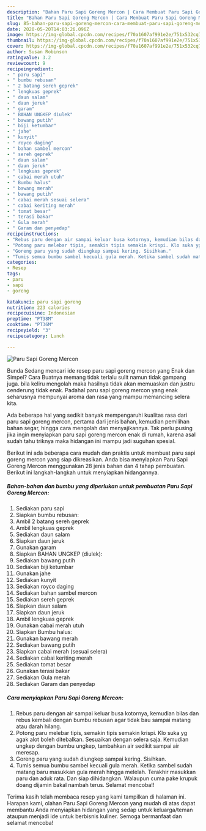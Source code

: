 ```yaml
---
description: "Bahan Paru Sapi Goreng Mercon | Cara Membuat Paru Sapi Goreng Mercon Yang Lezat Sekali"
title: "Bahan Paru Sapi Goreng Mercon | Cara Membuat Paru Sapi Goreng Mercon Yang Lezat Sekali"
slug: 85-bahan-paru-sapi-goreng-mercon-cara-membuat-paru-sapi-goreng-mercon-yang-lezat-sekali
date: 2020-05-20T14:03:26.096Z
image: https://img-global.cpcdn.com/recipes/f70a1607af991e2e/751x532cq70/paru-sapi-goreng-mercon-foto-resep-utama.jpg
thumbnail: https://img-global.cpcdn.com/recipes/f70a1607af991e2e/751x532cq70/paru-sapi-goreng-mercon-foto-resep-utama.jpg
cover: https://img-global.cpcdn.com/recipes/f70a1607af991e2e/751x532cq70/paru-sapi-goreng-mercon-foto-resep-utama.jpg
author: Susan Robinson
ratingvalue: 3.2
reviewcount: 9
recipeingredient:
- " paru sapi"
- " bumbu rebusan"
- " 2 batang sereh geprek"
- " lengkuas geprek"
- " daun salam"
- " daun jeruk"
- " garam"
- " BAHAN UNGKEP diulek"
- " bawang putih"
- " biji ketumbar"
- " jahe"
- " kunyit"
- " royco daging"
- " bahan sambel mercon"
- " sereh geprek"
- " daun salam"
- " daun jeruk"
- " lengkuas geprek"
- " cabai merah utuh"
- " Bumbu halus"
- " bawang merah"
- " bawang putih"
- " cabai merah sesuai selera"
- " cabai keriting merah"
- " tomat besar"
- " terasi bakar"
- " Gula merah"
- " Garam dan penyedap"
recipeinstructions:
- "Rebus paru dengan air sampai keluar busa kotornya, kemudian bilas dan rebus kembali dengan bumbu rebusan agar tidak bau sampai matang atau darah hilang."
- "Potong paru melebar tipis, semakin tipis semakin krispi. Klo suka yg agak alot boleh ditebalkan. Sesuaikan dengan selera saja. Kemudian ungkep dengan bumbu ungkep, tambahkan air sedikit sampai air meresap."
- "Goreng paru yang sudah diungkep sampai kering. Sisihkan."
- "Tumis semua bumbu sambel kecuali gula merah. Ketika sambel sudah matang baru masukkan gula merah hingga melelah. Terakhir masukkan paru dan aduk rata. Dan siap dihidangkan. Walaupun cuma pake krupuk doang dijamin bakal nambah terus. Selamat mencoba!!"
categories:
- Resep
tags:
- paru
- sapi
- goreng

katakunci: paru sapi goreng 
nutrition: 223 calories
recipecuisine: Indonesian
preptime: "PT38M"
cooktime: "PT36M"
recipeyield: "3"
recipecategory: Lunch

---
```



![Paru Sapi Goreng Mercon](https://img-global.cpcdn.com/recipes/f70a1607af991e2e/751x532cq70/paru-sapi-goreng-mercon-foto-resep-utama.jpg)

Bunda Sedang mencari ide resep paru sapi goreng mercon yang Enak dan Simpel? Cara Buatnya memang tidak terlalu sulit namun tidak gampang juga. bila keliru mengolah maka hasilnya tidak akan memuaskan dan justru cenderung tidak enak. Padahal paru sapi goreng mercon yang enak seharusnya mempunyai aroma dan rasa yang mampu memancing selera kita.

Ada beberapa hal yang sedikit banyak mempengaruhi kualitas rasa dari paru sapi goreng mercon, pertama dari jenis bahan, kemudian pemilihan bahan segar, hingga cara mengolah dan menyajikannya. Tak perlu pusing jika ingin menyiapkan paru sapi goreng mercon enak di rumah, karena asal sudah tahu triknya maka hidangan ini mampu jadi suguhan spesial.




Berikut ini ada beberapa cara mudah dan praktis untuk membuat paru sapi goreng mercon yang siap dikreasikan. Anda bisa menyiapkan Paru Sapi Goreng Mercon menggunakan 28 jenis bahan dan 4 tahap pembuatan. Berikut ini langkah-langkah untuk menyiapkan hidangannya.

<!--inarticleads1-->

##### Bahan-bahan dan bumbu yang diperlukan untuk pembuatan Paru Sapi Goreng Mercon:

1. Sediakan  paru sapi
1. Siapkan  bumbu rebusan:
1. Ambil  2 batang sereh geprek
1. Ambil  lengkuas geprek
1. Sediakan  daun salam
1. Siapkan  daun jeruk
1. Gunakan  garam
1. Siapkan  BAHAN UNGKEP (diulek):
1. Sediakan  bawang putih
1. Sediakan  biji ketumbar
1. Gunakan  jahe
1. Sediakan  kunyit
1. Sediakan  royco daging
1. Sediakan  bahan sambel mercon
1. Sediakan  sereh geprek
1. Siapkan  daun salam
1. Siapkan  daun jeruk
1. Ambil  lengkuas geprek
1. Gunakan  cabai merah utuh
1. Siapkan  Bumbu halus:
1. Gunakan  bawang merah
1. Sediakan  bawang putih
1. Siapkan  cabai merah (sesuai selera)
1. Sediakan  cabai keriting merah
1. Sediakan  tomat besar
1. Gunakan  terasi bakar
1. Sediakan  Gula merah
1. Sediakan  Garam dan penyedap




<!--inarticleads2-->

##### Cara menyiapkan Paru Sapi Goreng Mercon:

1. Rebus paru dengan air sampai keluar busa kotornya, kemudian bilas dan rebus kembali dengan bumbu rebusan agar tidak bau sampai matang atau darah hilang.
1. Potong paru melebar tipis, semakin tipis semakin krispi. Klo suka yg agak alot boleh ditebalkan. Sesuaikan dengan selera saja. Kemudian ungkep dengan bumbu ungkep, tambahkan air sedikit sampai air meresap.
1. Goreng paru yang sudah diungkep sampai kering. Sisihkan.
1. Tumis semua bumbu sambel kecuali gula merah. Ketika sambel sudah matang baru masukkan gula merah hingga melelah. Terakhir masukkan paru dan aduk rata. Dan siap dihidangkan. Walaupun cuma pake krupuk doang dijamin bakal nambah terus. Selamat mencoba!!




Terima kasih telah membaca resep yang kami tampilkan di halaman ini. Harapan kami, olahan Paru Sapi Goreng Mercon yang mudah di atas dapat membantu Anda menyiapkan hidangan yang sedap untuk keluarga/teman ataupun menjadi ide untuk berbisnis kuliner. Semoga bermanfaat dan selamat mencoba!
